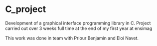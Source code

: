 # C_project

Development of a graphical interface programming library in C. Project carried out over 3 weeks full time at the end of my first year at ensimag

This work was done in team with Priour Benjamin and Eloi Navet.
